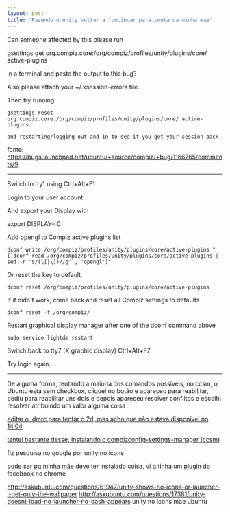 ```yaml
---
layout: post
title: 'Fazendo o unity voltar a funcinoar para conta da minha mae'
---
```




Can someone affected by this please run

  gsettings get org.compiz.core:/org/compiz/profiles/unity/plugins/core/ active-plugins

  in a terminal and paste the output to this bug?

  Also please attach your ~/.xsession-errors file.

  Then try running

    gsettings reset org.compiz.core:/org/compiz/profiles/unity/plugins/core/ active-plugins

    and restarting/logging out and in to see if you get your session back.


fonte: https://bugs.launchpad.net/ubuntu/+source/compiz/+bug/1166765/comments/9




***************



Switch to tty1 using Ctrl+Alt+F1

Login to your user account

And export your Display with

export DISPLAY=:0

Add opengl to Compiz active plugins list

```
dconf write /org/compiz/profiles/unity/plugins/core/active-plugins "[`dconf read /org/compiz/profiles/unity/plugins/core/active-plugins | sed -r 's/(\[|\])//g'`, 'opengl']"
```

Or reset the key to default

```
dconf reset /org/compiz/profiles/unity/plugins/core/active-plugins
```

If it didn't work, come back and reset all Compiz settings to defaults

```
dconf reset -f /org/compiz/
```

Restart graphical display manager after one of the dconf command above

```
sudo service lightdm restart
```

Switch back to tty7 (X graphic display) Ctrl+Alt+F7

Try login again.


*********************

De alguma forma, tentando a maioria dos comandos possíveis, no ccsm, o Ubuntu está sem checkbox, cliquei no botão e apareceu para reabilitar, pediu para reabilitar uns dois e depois apareceu resolver conflitos e escolhi resolver atribuindo um valor alguma coisa

[editar o .dmrc para tentar o 2d, mas acho que não estava disponível no 14.04](http://askubuntu.com/questions/145359/how-can-i-make-unity-2d-the-default-session-at-start-up)

[tentei bastante desse, instalando o compizconfig-settings-manager (ccsm)](http://askubuntu.com/questions/17381/unity-doesnt-load-no-launcher-no-dash-appears/)

fiz pesquisa no google por unity no icons

pode ser pq minha mãe deve ter instalado coisa, vi q tinha um plugin do facebook no chrome

http://askubuntu.com/questions/61947/unity-shows-no-icons-or-launcher-i-get-only-the-wallpaper
http://askubuntu.com/questions/17381/unity-doesnt-load-no-launcher-no-dash-appears
unity no icons mae ubuntu
